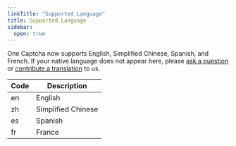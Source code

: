 ```yaml
---
linkTitle: "Supported Language"
title: Supported Language
sidebar:
  open: true
---
```


One Captcha now supports English, Simplified Chinese, Spanish, and French. If your native language does not appear here, please [ask a question](https://github.com/Dev-Huang1/Onr-Captcha/issues) or [contribute a translation](https://github.com/Dev-Huang1/One-Captcha/blob/main/assets/api/v3-db/api.js) to us.

| Code | Description |
| ---- | ----------- |
| en | English |
| zh | Simplified Chinese |
| es | Spanish|
| fr | France |
